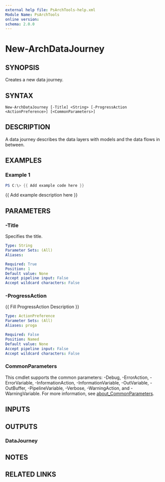 ```yaml
---
external help file: PsArchTools-help.xml
Module Name: PsArchTools
online version:
schema: 2.0.0
---
```


# New-ArchDataJourney

## SYNOPSIS
Creates a new data journey.

## SYNTAX

```
New-ArchDataJourney [-Title] <String> [-ProgressAction <ActionPreference>] [<CommonParameters>]
```

## DESCRIPTION
A data journey describes the data layers with models and the data flows in between.

## EXAMPLES

### Example 1
```powershell
PS C:\> {{ Add example code here }}
```

{{ Add example description here }}

## PARAMETERS

### -Title
Specifies the title.

```yaml
Type: String
Parameter Sets: (All)
Aliases:

Required: True
Position: 1
Default value: None
Accept pipeline input: False
Accept wildcard characters: False
```

### -ProgressAction
{{ Fill ProgressAction Description }}

```yaml
Type: ActionPreference
Parameter Sets: (All)
Aliases: proga

Required: False
Position: Named
Default value: None
Accept pipeline input: False
Accept wildcard characters: False
```

### CommonParameters
This cmdlet supports the common parameters: -Debug, -ErrorAction, -ErrorVariable, -InformationAction, -InformationVariable, -OutVariable, -OutBuffer, -PipelineVariable, -Verbose, -WarningAction, and -WarningVariable. For more information, see [about_CommonParameters](http://go.microsoft.com/fwlink/?LinkID=113216).

## INPUTS

## OUTPUTS

### DataJourney
## NOTES

## RELATED LINKS

